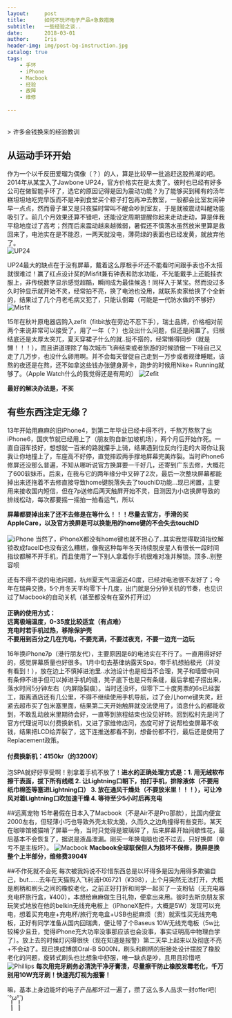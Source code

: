 ```yaml
---
layout:     post
title:      如何不玩坏电子产品+急救措施
subtitle:   一些经验之谈..
date:       2018-03-01
author:     Iris
header-img: img/post-bg-instruction.jpg
catalog: true
tags:
    - 手环
    - iPhone
    - Macbook
    - 经验
    - 故障
    - 维修
    
---
```

<br>
> 许多金钱换来的经验教训

## 从运动手环开始
作为一个以千反田爱瑠为偶像（？）的人，算是比较早一批追赶这股热潮的吧。2014年从某宝入了Jawbone UP24，官方价格实在是太贵了。彼时也已经有好多公司在做智能手环了，选它的原因记得是因为震动功能？为了能够买到稀有的汤年糕坦坦地吃完早饭而不是冲到食堂买个粽子打包再冲去教室，一般都会比室友闹钟早一点点，然而骨子里又是只夜猫时常叫不醒会吵到室友，于是就被震动叫醒功能吸引了。前几个月效果还算不错吧，还能设定周期提醒你起来走动走动，算是伴我平稳地度过了高考；然而后来震动越来越微弱，暑假还不慎落水虽然放米里算是救回来了，电池实在是不能忍，一两天就没电，薄荷绿的表面也已经发黄，就放弃他了。<br />
![UP24](https://ws3.sinaimg.cn/large/006tNc79gy1foxts5c4xwj30hs0qowhc.jpg)

UP24最大的缺点在于没有屏幕，戴着这么厚根手坏还不能看时间跟手表也不太搭就很难过！赢了红点设计奖的Misfit兼有钟表和防水功能，不光能戴手上还能挂衣服上，非传统数字显示感觉超酷，瞬间成为最佳候选！同样入于某宝。然而没过多久时钟显示就开始不灵，经常拍不亮，换了电池也没用，就联系卖家给换了个全新的，结果过了几个月老毛病又犯了，只能认倒霉（可能是一代防水做的不够好）<br />
![Misfit](https://ws4.sinaimg.cn/large/006tNc79gy1foxu7ce85zj31kw16i1ky.jpg)

15年在秋叶原电器店购入zefit（fitbit放在旁边不忍下手），瑞士品牌，价格相对前两个来说非常可以接受了，用了一年（？）也没出什么问题，但还是闲置了。归根结底还是太厚太突兀，夏天穿裙子什么的就..挺不搭的，经常懒得同步（就是懒！！！），而且讲道理除了每次城市飞奔结束或者旅游的时候骄傲一下哇自己又走了几万步，也没什么卵用啊。并不会每天督促自己走到一万步或者规律睡眠，该熬的夜还是在熬，还不如拿这些钱办张健身房卡，跑步的时候用Nike+ Running就够了。（Apple Watch什么的我觉得还是有用的）
![Zefit](https://ws2.sinaimg.cn/large/006tNc79gy1foxuaa0smnj31kw1t3e5m.jpg)

**最好的解决办法是，不买**

## 有些东西注定无缘？
13年开始用麻麻的旧iPhone4，到第二年毕业已经卡得不行，千熬万熬熬了出iPhone6，国庆节就已经用上了（朋友购自新加坡机场），两个月后开始作死。一直自诩车技好，想想就一百米的路就攥手上骑，结果遇到位反向行走的大哥你让我我让你地撞上了，车座高不好停，直觉摔跤两手撑地屏幕完美炸裂。当时iPhone6修屏还没那么普遍，不知从哪听说官方换屏要一千好几，还寄到广东去修，大概花了600软妹币。后来，在我与它的两年缘分中又碎了2次，最后一次整块屏幕都能掉出来还拖着不去修直接导致home键脱落失去了touchID功能...现已闲置，主要用来接收国内短信，但在7p送修后两天触屏开始不灵，目测因为小店换屏导致的排线松动，每次都要摇一摇拍一拍看运气，所以<br />

**屏幕都要掉出来了还不去修是在等什么！！！尽量去官方，手滑的买AppleCare，以及官方换屏是可以换能用的home键的不会失去touchID**
<br /><br />
![iPhone](https://ws3.sinaimg.cn/large/006tNc79gy1foxucaqzw3j31ck0pc0wc.jpg)
当然了，iPhoneX都没有home键也就不担心了..其实我觉得取消指纹解锁改成faceID也没有这么糟糕，像我这种每年冬天持续脱皮星人有很长一段时间指纹都解不开手机，而且使用了一下别人拿着你手机很难对准并解锁。顶多..别整容呗

还有不得不说的电池问题，杭州夏天气温逼近40度，已经对电池很不友好了；今年在瑞典交换，5个月冬天平均零下十几度，出门就是分分钟关机的节奏，也见识过了Macbook的自动关机（甚至都没有在室外打开过）<br /><br />
**正确的使用方式：<br />远离极端温度，0-35度比较适宜（有点难）<br />充电时若手机过热，移除保护壳<br />不要用到百分之几在充电，不要充满，不要过夜充，不要一边充一边玩**

16年换iPhone7p（港行朋友代），主要原因是6的电池实在不行了。一直用得好好的，感觉屏幕质量也好很多。1月中旬去基律纳露天Spa，带手机想拍极光（并没有看到！），放在边上不慎掉进池里..水池设计也是相当不合理，凳子和墙壁中间有条伸不进手但可以掉进手机的缝，凳子底下也是只有条缝，最后拿棍子捞出来，落水时间5分钟左右（内屏隐裂痕）。当时还没坏，但零下二十度男票的6s已经罢工，距离酒店还有几公里，不得不继续使用手机导航，过了会儿home键失灵，赶紧去超市买了包米塞里面，结果第二天开始触屏就没法使用了，消息什么的都能收到，不敢乱动放米里期待会好，一直等到旅程结束也没见好转。回到松村先是问了官方代理说可以付费换新机，又进了家维修店问，态度可好了说帮检查屏幕不收钱，结果把LCD给弄裂了，这下连推送都看不到，想备份都不行，最后还是使用了Replacement政策。<br /><br />
**付费换新机：4150kr（约3200¥）**<br /><br />
泡SPA就好好享受啊！别拿着手机不放了！**进水的正确处理方式是：1. 用无绒软布擦干表面，拔下所有线缆 2. 让Lightning口朝下，拍打手机，排除液体（不要用纸巾棉签等塞进Lightning口） 3. 放在通风干燥处（不要放米里！！！），可让冷风对着Lightning口吹加速干燥 4. 等待至少5小时后再充电**<br />

##远离宠物
15年暑假在日本入了Macbook（不是Air不是Pro那款），比国内便宜2000左右，但轻薄小巧也导致外壳太软太脆，久而久之边角撞得有些变形。某天在咖啡馆被猫啃了屏幕一角，当时只觉得是玻璃碎了，后来屏幕开始间歇性花，最后基本不会恢复了，据说是液晶泄漏。刚买一年换电脑也说不过去，只好换屏（幸亏不是主板坏）。
![Macbook](https://ws2.sinaimg.cn/large/006tNc79gy1foxuiv0iauj30qn0vjwii.jpg)
**Macbook全球联保但人为损坏不保修，换屏是换整个上半部分，维修费3904¥**

##不作死就不会死
每次被我妈说不珍惜东西总是以坏得多是因为用得多欺骗自己，but......去年在天猫购入飞利浦HX6721（¥398），上个月突然无法打开，大概是刷柄和刷头之间的橡胶老化，之前正好打折和同学一起买了一支粉钻（无充电器充电杯旅行盒，¥400），本想给麻麻做生日礼物，便拿出来用。彼时去斯京朋友家玩笑式地放在他的belkin无线充电板上（iPhoneX配件，大概是5W）发现可以充电，想着买充电座+充电杯/旅行充电盒+USB也挺麻烦（贵）就索性买无线充电板，正好有同学准备从国内回瑞典，便让带了个Baseus 10W无线充电板（5w比较稀少且丑，觉得iPhone充大功率没事那应该也会没事，事实证明高中物理白学了）。放上去的时候灯闪得很快（现在知道是报警）第二天早上起来以及彻底不亮+不会动了。现已换成博朗Oral-B 5000N，刷头和刷柄的衔接处设计摆脱了橡胶老化的问题，旋转式刷头也比想象中舒服，唯一缺点是吵，且用且珍惜吧
![Phillips](https://ws4.sinaimg.cn/large/006tNc79gy1foxuln16ohj31kw1v2e81.jpg)
**每次用完牙刷务必清洗干净牙膏渍，尽量擦干防止橡胶发霉老化，千万别用10W充牙刷！快速亮灯视为报警！**

嘛，基本上身边能坏的电子产品都坏过一遍了，攒了这么多人品求一封offer吧( ´°̥̥̥̥̥̥̥̥ω°̥̥̥̥̥̥̥̥`)